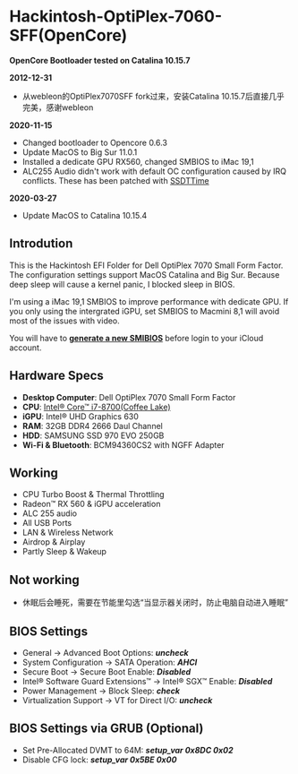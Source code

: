 # Hackintosh-OptiPlex-7060-SFF(OpenCore)
**OpenCore Bootloader tested on Catalina 10.15.7**

**2012-12-31**

* 从webleon的OptiPlex7070SFF fork过来，安装Catalina 10.15.7后直接几乎完美，感谢webleon

**2020-11-15**

* Changed bootloader to Opencore 0.6.3
* Update MacOS to Big Sur 11.0.1
* Installed a dedicate GPU RX560, changed SMBIOS to iMac 19,1
* ALC255 Audio didn't work with default OC configuration caused by IRQ conflicts. These has been patched with [SSDTTime](https://github.com/corpnewt/SSDTTime) 

**2020-03-27**

* Update MacOS to Catalina 10.15.4

## Introdution
This is the Hackintosh EFI Folder for Dell OptiPlex 7070 Small Form Factor. The configuration settings support MacOS Catalina and Big Sur. 
Because deep sleep will cause a kernel panic, I blocked sleep in BIOS. 

I'm using a iMac 19,1 SMBIOS to improve performance with dedicate GPU. If you only using the intergrated iGPU, set SMBIOS to Macmini 8,1 will avoid most of the issues with video. 

You will have to [**generate a new SMIBIOS**](https://github.com/corpnewt/GenSMBIOS) before login to your iCloud account.

## Hardware Specs
* **Desktop Computer**: Dell OptiPlex 7070 Small Form Factor
* **CPU**: [Intel® Core™ i7-8700(Coffee Lake)](https://ark.intel.com/content/www/us/en/ark/products/126686/intel-core-i7-8700-processor-12m-cache-up-to-4-60-ghz.html)
* **iGPU**: Intel® UHD Graphics 630
* **RAM**: 32GB DDR4 2666 Daul Channel
* **HDD**: SAMSUNG SSD 970 EVO 250GB
* **Wi-Fi & Bluetooth**: BCM94360CS2 with NGFF Adapter

## Working
* CPU Turbo Boost & Thermal Throttling
* Radeon™ RX 560 & iGPU acceleration
* ALC 255 audio
* All USB Ports
* LAN & Wireless Network
* Airdrop & Airplay
* Partly Sleep & Wakeup

## Not working
* 休眠后会睡死，需要在节能里勾选“当显示器关闭时，防止电脑自动进入睡眠”

## BIOS Settings
* General → Advanced Boot Options: ***uncheck***
* System Configuration → SATA Operation: ***AHCI***
* Secure Boot → Secure Boot Enable: ***Disabled***
* Intel® Software Guard Extensions™ → Intel® SGX™ Enable: ***Disabled***
* Power Management → Block Sleep: ***check***
* Virtualization Support → VT for Direct I/O: ***uncheck***

## BIOS Settings via GRUB (Optional)
* Set Pre-Allocated DVMT to 64M: 
***setup_var 0x8DC 0x02***
* Disable CFG lock: 
***setup_var 0x5BE 0x00***
